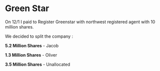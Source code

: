 # Green Star

On 12/1 I paid to Register Greenstar with northwest registered agent with 10 million shares.

We decided to split the company :

**5.2 Million Shares** - Jacob

**1.3 Million Shares** - Oliver

**3.5 Million Shares** - Unallocated
